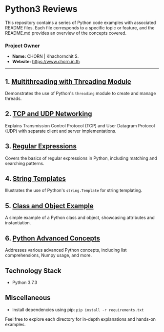 # Python3 Reviews

This repository contains a series of Python code examples with associated README files. Each file corresponds to a
specific topic or feature, and the README.md provides an overview of the concepts covered.

### Project Owner

* **Name:** CHORN | Khachornchit S.
* **Website:** https://www.chorn.in.th

---

## 1. [Multithreading with Threading Module](multithreading/README.md)

Demonstrates the use of Python's `threading` module to create and manage threads.

## 2. [TCP and UDP Networking](networking/README.md)

Explains Transmission Control Protocol (TCP) and User Datagram Protocol (UDP) with separate client and server
implementations.

## 3. [Regular Expressions](regex/README.md)

Covers the basics of regular expressions in Python, including matching and searching patterns.

## 4. [String Templates](string_templates/README.md)

Illustrates the use of Python's `string.Template` for string templating.

## 5. [Class and Object Example](class_object/README.md)

A simple example of a Python class and object, showcasing attributes and instantiation.

## 6. [Python Advanced Concepts](advantage/README.md)

Addresses various advanced Python concepts, including list comprehensions, Numpy usage, and more.

## Technology Stack

* Python 3.7.3

## Miscellaneous

* Install dependencies using pip: `pip install -r requirements.txt`

Feel free to explore each directory for in-depth explanations and hands-on examples.
